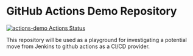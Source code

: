# GitHub Actions Demo Repository

[![actions-demo Actions Status](https://github.com/LaffeyChris/actions-demo/workflows/actions-demo/badge.svg)](https://github.com/LaffeyChris/actions-demo/actions)

This repository will be used as a playground for investigating a 
potential move from Jenkins to github actions as a CI/CD provider.